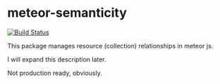 meteor-semanticity
==================

[![Build Status](https://travis-ci.org/[CMToups]/[meteor-semanticity].png)](https://travis-ci.org/[CMToups]/[meteor-semanticity])

This package manages resource (collection) relationships in meteor js.

I will expand this description later.

Not production ready, obviously.
